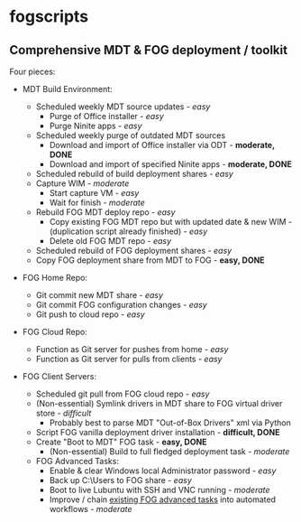 # fogscripts
## Comprehensive MDT &amp; FOG deployment / toolkit

Four pieces:

* MDT Build Environment:
  * Scheduled weekly MDT source updates - *easy*
    * Purge of Office installer - *easy*
    * Purge Ninite apps - *easy*
  * Scheduled weekly purge of outdated MDT sources
    * Download and import of Office installer via ODT - **moderate, DONE**
    * Download and import of specified Ninite apps - **moderate, DONE**
  * Scheduled rebuild of build deployment shares - *easy*
  * Capture WIM - *moderate*
    * Start capture VM - *easy*
    * Wait for finish - *moderate*
  * Rebuild FOG MDT deploy repo - *easy*
    * Copy existing FOG MDT repo but with updated date & new WIM - (duplication script already finished) - *easy*
    * Delete old FOG MDT repo - *easy*
  * Scheduled rebuild of FOG deployment shares - *easy*
  * Copy FOG deployment share from MDT to FOG - **easy, DONE**
  
* FOG Home Repo:
  * Git commit new MDT share - *easy*
  * Git commit FOG configuration changes - *easy*
  * Git push to cloud repo - *easy*
  
* FOG Cloud Repo:
  * Function as Git server for pushes from home - *easy*
  * Function as Git server for pulls from clients - *easy*
  
* FOG Client Servers:
  * Scheduled git pull from FOG cloud repo - *easy*
  * (Non-essential) Symlink drivers in MDT share to FOG virtual driver store - *difficult*
    * Probably best to parse MDT "Out-of-Box Drivers" xml via Python
  * Script FOG vanilla deployment driver installation - **difficult, DONE**
  * Create "Boot to MDT" FOG task - **easy, DONE**
    * (Non-essential) Build to full fledged deployment task - *moderate*
  * FOG Advanced Tasks:
    * Enable & clear Windows local Administrator password - *easy*
    * Back up C:\Users to FOG share - *easy*
    * Boot to live Lubuntu with SSH and VNC running - *moderate*
    * Improve / chain [existing FOG advanced tasks](https://wiki.fogproject.org/wiki/index.php?title=Managing_FOG#Advanced_Tasks) into automated workflows - *moderate*

